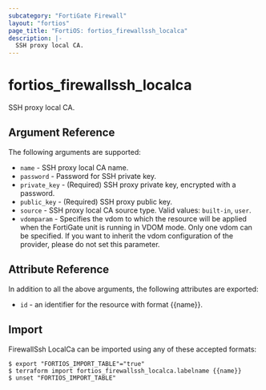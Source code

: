 ```yaml
---
subcategory: "FortiGate Firewall"
layout: "fortios"
page_title: "FortiOS: fortios_firewallssh_localca"
description: |-
  SSH proxy local CA.
---
```


# fortios_firewallssh_localca
SSH proxy local CA.

## Argument Reference

The following arguments are supported:

* `name` - SSH proxy local CA name.
* `password` - Password for SSH private key.
* `private_key` - (Required) SSH proxy private key, encrypted with a password.
* `public_key` - (Required) SSH proxy public key.
* `source` - SSH proxy local CA source type. Valid values: `built-in`, `user`.
* `vdomparam` - Specifies the vdom to which the resource will be applied when the FortiGate unit is running in VDOM mode. Only one vdom can be specified. If you want to inherit the vdom configuration of the provider, please do not set this parameter.


## Attribute Reference

In addition to all the above arguments, the following attributes are exported:
* `id` - an identifier for the resource with format {{name}}.

## Import

FirewallSsh LocalCa can be imported using any of these accepted formats:
```
$ export "FORTIOS_IMPORT_TABLE"="true"
$ terraform import fortios_firewallssh_localca.labelname {{name}}
$ unset "FORTIOS_IMPORT_TABLE"
```
